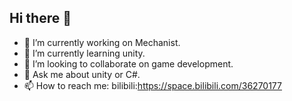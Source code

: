 ## Hi there 👋
- 🔭 I’m currently working on Mechanist.
- 🌱 I’m currently learning unity.
- 👯 I’m looking to collaborate on game development.
- 💬 Ask me about unity or C#.
- 📫 How to reach me: bilibili:https://space.bilibili.com/36270177

<!--
**7Chords/7Chords** is a ✨ _special_ ✨ repository because its `README.md` (this file) appears on your GitHub profile.

Here are some ideas to get you started:

- 🔭 I’m currently working on Mechanist.
- 🌱 I’m currently learning Unity.
- 👯 I’m looking to collaborate on ...
- 🤔 I’m looking for help with ...
- 💬 Ask me about ...
- 📫 How to reach me: bilibili:https://space.bilibili.com/36270177
- 😄 Pronouns: ...
- ⚡ Fun fact: ...
-->
